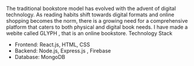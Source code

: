 The traditional bookstore model has evolved with the advent of digital technology. As reading habits shift towards digital formats and online shopping becomes the norm, there is a growing need for a comprehensive platform that caters to both physical and digital book needs.
I have made a webite called GLYPH , that is an online bookstore. 
Technology Stack
- Frontend: React.js, HTML, CSS
- Backend: Node.js, Express.js , Firebase 
- Database: MongoDB

